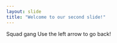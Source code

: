 ```yaml
---
layout: slide
title: "Welcome to our second slide!"
---
```

Squad gang
Use the left arrow to go back!
